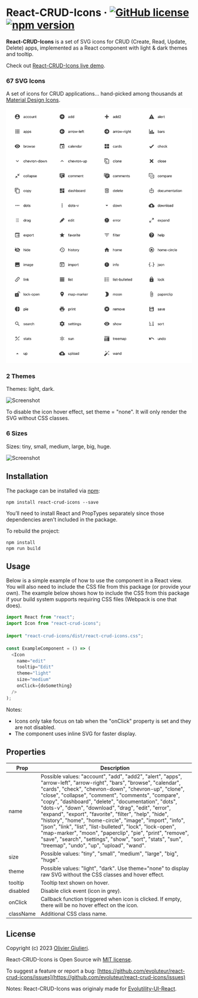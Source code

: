 # React-CRUD-Icons &middot; [![GitHub license](https://img.shields.io/github/license/evoluteur/react-crud-icons)](https://github.com/evoluteur/react-crud-icons/blob/main/LICENSE) [![npm version](https://img.shields.io/npm/v/react-crud-icons)](https://www.npmjs.com/package/react-crud-icons)

**React-CRUD-Icons** is a set of SVG icons for CRUD (Create, Read, Update, Delete) apps, implemented as a React component with light & dark themes and tooltip.

Check out [React-CRUD-Icons live demo](https://evoluteur.github.io/react-crud-icons/).

### 67 SVG Icons

A set of icons for CRUD applications... hand-picked among thousands at [Material Design Icons](https://materialdesignicons.com/).

![Screenshot](screenshots/react-crud-icons.png)

<a name="themes"></a>

### 2 Themes

Themes: light, dark.

![Screenshot](screenshots/hover.gif)

To disable the icon hover effect, set theme = "none". It will only render the SVG without CSS classes.

### 6 Sizes

Sizes: tiny, small, medium, large, big, huge.

![Screenshot](screenshots/sizes.gif)

## Installation

The package can be installed via [npm](https://www.npmjs.com/package/react-crud-icons):

```
npm install react-crud-icons --save
```

You’ll need to install React and PropTypes separately since those dependencies aren't included in the package.

To rebuild the project:

```
npm install
npm run build
```

## Usage

Below is a simple example of how to use the component in a React view. You will also need to include the CSS file from this package (or provide your own). The example below shows how to include the CSS from this package if your build system supports requiring CSS files (Webpack is one that does).

```js
import React from "react";
import Icon from "react-crud-icons";

import "react-crud-icons/dist/react-crud-icons.css";

const ExampleComponent = () => (
  <Icon
    name="edit"
    tooltip="Edit"
    theme="light"
    size="medium"
    onClick={doSomething}
  />
);
```

Notes:

- Icons only take focus on tab when the "onClick" property is set and they are not disabled.
- The component uses inline SVG for faster display.

## Properties

| Prop      | Description              |
|-----------|--------------------------|
| name      | Possible values: "account", "add", "add2", "alert", "apps", "arrow-left", "arrow-right", "bars", "browse", "calendar", "cards", "check", "chevron-down", "chevron-up", "clone", "close", "collapse", "comment", "comments", "compare", "copy", "dashboard", "delete", "documentation", "dots", "dots-v", "down", "download", "drag", "edit", "error", "expand", "export", "favorite", "filter", "help", "hide", "history", "home", "home-circle", "image", "import", "info", "json", "link", "list", "list-bulleted", "lock", "lock-open", "map-marker", "moon", "paperclip", "pie", "print", "remove", "save", "search", "settings", "show", "sort", "stats", "sun", "treemap", "undo", "up", "upload", "wand". |
| size      | Possible values: "tiny", "small", "medium", "large", "big", "huge". |
| theme     | Possible values: "light", "dark". Use theme="none" to display raw SVG without the CSS classes and hover effect.|
| tooltip   | Tooltip text shown on hover. |
| disabled  | Disable click event (icon in grey). |
| onClick   | Callback function triggered when icon is clicked. If empty, there will be no hover effect on the icon. |
| className | Additional CSS class name. |


## License

Copyright (c) 2023 [Olivier Giulieri](https://evoluteur.github.io/).

React-CRUD-Icons is Open Source wih [MIT license](http://github.com/evoluteur/react-crud-icons/blob/master/LICENSE).

To suggest a feature or report a bug: [https://github.com/evoluteur/react-crud-icons/issues](https://github.com/evoluteur/react-crud-icons/issues)

Notes: React-CRUD-Icons was originaly made for [Evolutility-UI-React](https://github.com/evoluteur/evolutility-ui-react).
